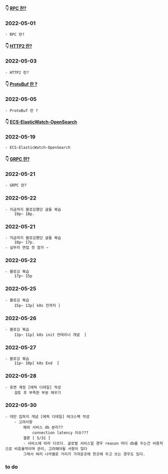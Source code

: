 #### 👇 [RPC 란?](https://youngchang.tistory.com/entry/RPC-%EB%9E%80) 
### 2022-05-01
    - RPC 란?
    
#### 👇 [HTTP2 란?](https://youngchang.tistory.com/entry/HTTP2-%EB%9E%80-HTTP-HTTP2-%EC%B0%A8%EC%9D%B4) 
### 2022-05-03
    - HTTP2 란?
    
#### 👇 [ProtoBuf 란 ?](https://youngchang.tistory.com/entry/ProtoBuf-%EB%9E%80) 
### 2022-05-05
    - ProtoBuf 란 ?

#### 👇 [ECS-ElasticWatch-OpenSearch](https://youngchang.tistory.com/entry/ECS-ElasticWatch-OpenSearch) 
### 2022-05-19
    - ECS-ElasticWatch-OpenSearch

#### 👇 [GRPC 란?](https://youngchang.tistory.com/entry/GRPC-%EB%9E%80?category=554712) 
### 2022-05-21
    - GRPC 란?
    
### 2022-05-22
    - 지금까지 블로깅했던 글들 복습  
        19p~ 18p.
    
### 2022-05-21
    - 지금까지 블로깅했던 글들 복습  
        18p~ 17p.
    - 실무자 면접 첫 참가 ~

### 2022-05-22
    - 블로깅 복습
        17p~ 15p

### 2022-05-25
    - 블로깅 복습
        15p~ 13p[ k8s 전까지 ]
        
### 2022-05-26
    - 블로깅 복습
        13p~ 11p[ k8s init 컨테이너 개념  ]
        
### 2022-05-27
    - 블로깅 복습
        11p~ 10p[ k8s End  ]
        
### 2022-05-28
    - 휴면 계정 [에픽 디테일] 작성
        검토 후 부족한 부분 채우기
    
### 2022-05-30
    - 대만 집하지 개념 [에픽 디테일] 테크스팩 작성
        - 고려사항
            해외 서비스 db 분리??
                connection latency 이슈???
            결론 [ 5/31 ]
            - 서비스에 따라 다르다. 글로벌 서비스일 경우 reason 마다 db를 두는건 비용적으로 비효율적이며 관리, 고려해야될 사항이 많다
            그래서 여러 나라별로 거리가 가까운곳에 한곳에 두고 쓰는 경우도 있다.
            
### to do
